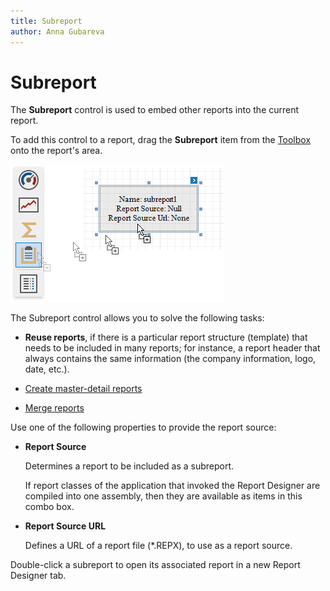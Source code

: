 ```yaml
---
title: Subreport
author: Anna Gubareva
---
```

# Subreport

The **Subreport** control is used to embed other reports into the current report.

To add this control to a report, drag the **Subreport** item from the [Toolbox](../../report-designer-tools/toolbox.md) onto the report's area.

![](../../../../../images/eurd-win-add-subreport-to-report.png)

The Subreport control allows you to solve the following tasks:

* **Reuse reports**, if there is a particular report structure (template) that needs to be included in many reports; for instance, a report header that always contains the same information (the company information, logo, date, etc.).

* [Create master-detail reports](../../create-reports/create-a-master-detail-report-use-subreports.md)
* [Merge reports](../../merge-reports.md)

Use one of the following properties to provide the report source:

* **Report Source**

    Determines a report to be included as a subreport.

    If report classes of the application that invoked the Report Designer are compiled into one assembly, then they are available as items in this combo box.

* **Report Source URL**

    Defines a URL of a report file (*.REPX), to use as a report source.

Double-click a subreport to open its associated report in a new Report Designer tab.